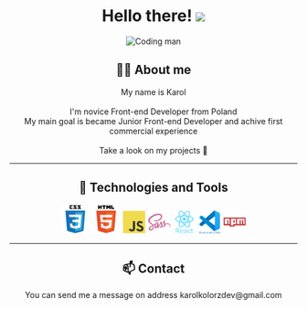 <h1 align="center">
  Hello there!    <img src="https://raw.githubusercontent.com/MartinHeinz/MartinHeinz/master/wave.gif" width="30px" /> 
</h1>

<p align="center">
  <img src="https://raw.githubusercontent.com/abhisheknaiidu/abhisheknaiidu/master/code.gif" alt="Coding man" width="700" height="350" />
</p>

<h2 align="center">
  🙋‍♂️ About me
</h2>
<p align="center">
  My name is Karol <br><br>
  I'm novice Front-end Developer from Poland <br>
  My main goal is became Junior Front-end Developer and achive first commercial experience <br><br>
  Take a look on my projects 🙂
</p>

---
<h2 align="center">
  🔧 Technologies and Tools
</h2>

<p align="center">
  <img src="https://github.com/devicons/devicon/blob/master/icons/css3/css3-original-wordmark.svg" alt="CSS logo" width="50" height="50" /> <img    src="https://github.com/devicons/devicon/blob/master/icons/html5/html5-original-wordmark.svg" alt="HTML logo" width="50" height="50" /> <img src="https://github.com/devicons/devicon/blob/master/icons/javascript/javascript-original.svg" alt="JavaScript logo" width="40" height="40" /> <img src="https://github.com/devicons/devicon/blob/master/icons/sass/sass-original.svg" alt="Sass logo" width="40" height="40" /> <img src="https://github.com/devicons/devicon/blob/master/icons/react/react-original-wordmark.svg" alt="React.js logo" width="40" height="40" /> <img src="https://github.com/devicons/devicon/blob/master/icons/vscode/vscode-original-wordmark.svg" alt="VSCode logo" width="40" height="40" /> <img src="https://github.com/devicons/devicon/blob/master/icons/npm/npm-original-wordmark.svg" alt="npm logo" width="40" height="40" /> 
</p>

---
<h2 align="center">
  📫 Contact
</h2>

<p align="center">
  You can send me a message on address karolkolorzdev@gmail.com
</p>

<!--
**kkolorz/kkolorz** is a ✨ _special_ ✨ repository because its `README.md` (this file) appears on your GitHub profile.

Here are some ideas to get you started:

- 🔭 I’m currently working on ...
- 🌱 I’m currently learning ...
- 👯 I’m looking to collaborate on ...
- 🤔 I’m looking for help with ...
- 💬 Ask me about ...
- 📫 How to reach me: ...
- 😄 Pronouns: ...
- ⚡ Fun fact: ...
-->
